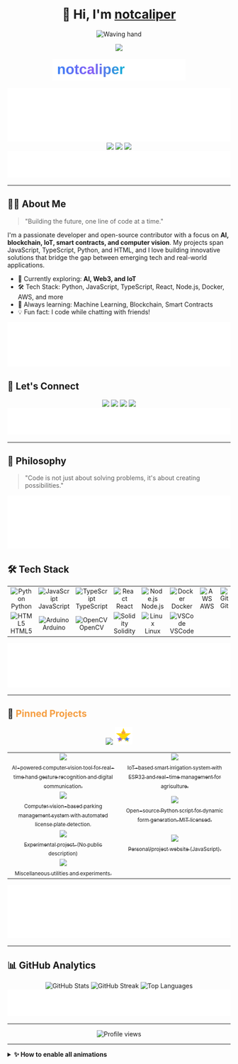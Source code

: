 # <div align="center">👋 Hi, I'm <a href="https://github.com/notcaliper">notcaliper</a></div>

<!-- Animated Waving Hand GIF in Intro -->
<p align="center">
  <img src="assets/wave-hand.gif" width="60" alt="Waving hand"/>
</p>

<!-- Gradient Animated Banner -->
<p align="center">
  <img src="https://readme-typing-svg.herokuapp.com?font=Fira+Code&size=32&duration=3000&pause=1000&color=F59E42,F43F5E,3B82F6&center=true&vCenter=true&random=false&width=800&lines=Hi%2C+I'm+notcaliper!;AI+%7C+Blockchain+%7C+IoT+%7C+Smart+Contracts+%7C+Computer+Vision+Enthusiast;Open+Source+%F0%9F%92%BB+%7C+Full+Stack+Developer"/>
</p>

<!-- Animated Gradient Text -->
<p align="center">
  <img src="assets/animated-gradient-text.svg" width="300" alt="notcaliper"/>
</p>

<!-- Multi-Wave Animation (Main Divider) -->
<img src="assets/multi-wave-animated.svg" width="100%" height="120px"/>

<div align="center">
  <a href="https://linkedin.com/in/notakshay"><img src="https://img.shields.io/badge/LinkedIn-0077B5?style=for-the-badge&logo=linkedin&logoColor=white" /></a>
  <a href="https://github.com/notcaliper"><img src="https://img.shields.io/badge/GitHub-100000?style=for-the-badge&logo=github&logoColor=white" /></a>
  <a href="https://notcaliper.me"><img src="https://img.shields.io/badge/Portfolio-FF5722?style=for-the-badge&logo=google-chrome&logoColor=white" /></a>
</div>

<img src="assets/wave-bottom-animated.svg" width="100%" height="60px"/>

---

## 🧑‍💻 About Me

> "Building the future, one line of code at a time."

I'm a passionate developer and open-source contributor with a focus on **AI, blockchain, IoT, smart contracts, and computer vision**. My projects span JavaScript, TypeScript, Python, and HTML, and I love building innovative solutions that bridge the gap between emerging tech and real-world applications.

- 🔭 Currently exploring: **AI, Web3, and IoT**
- 🛠️ Tech Stack: Python, JavaScript, TypeScript, React, Node.js, Docker, AWS, and more
- 🌱 Always learning: Machine Learning, Blockchain, Smart Contracts
- 💡 Fun fact: I code while chatting with friends!

<!-- Blob Divider for Variety -->
<img src="assets/blob-divider-animated.svg" width="100%" height="100px"/>

## 🤝 Let's Connect

<div align="center">
  <a href="mailto:notcaliper@gmail.com"><img src="https://img.shields.io/badge/Email-D14836?style=for-the-badge&logo=gmail&logoColor=white" /></a>
  <a href="https://twitter.com/notcaliper"><img src="https://img.shields.io/badge/Twitter-1DA1F2?style=for-the-badge&logo=twitter&logoColor=white" /></a>
  <a href="https://linkedin.com/in/notakshay"><img src="https://img.shields.io/badge/LinkedIn-0077B5?style=for-the-badge&logo=linkedin&logoColor=white" /></a>
  <a href="https://notcaliper.me"><img src="https://img.shields.io/badge/Portfolio-FF5722?style=for-the-badge&logo=google-chrome&logoColor=white" /></a>
</div>

<img src="assets/wave-top-animated.svg" width="100%" height="60px"/>

---

## 🌈 Philosophy

> "Code is not just about solving problems, it's about creating possibilities."

<img src="assets/multi-wave-animated.svg" width="100%" height="120px"/>

## 🛠️ Tech Stack

<div align="center">
  <table>
    <tr>
      <td align="center" width="90"><img src="https://skillicons.dev/icons?i=python" title="Python"/><br/>Python</td>
      <td align="center" width="90"><img src="https://skillicons.dev/icons?i=js" title="JavaScript"/><br/>JavaScript</td>
      <td align="center" width="90"><img src="https://skillicons.dev/icons?i=ts" title="TypeScript"/><br/>TypeScript</td>
      <td align="center" width="90"><img src="https://skillicons.dev/icons?i=react" title="React"/><br/>React</td>
      <td align="center" width="90"><img src="https://skillicons.dev/icons?i=nodejs" title="Node.js"/><br/>Node.js</td>
      <td align="center" width="90"><img src="https://skillicons.dev/icons?i=docker" title="Docker"/><br/>Docker</td>
      <td align="center" width="90"><img src="https://skillicons.dev/icons?i=aws" title="AWS"/><br/>AWS</td>
      <td align="center" width="90"><img src="https://skillicons.dev/icons?i=git" title="Git"/><br/>Git</td>
    </tr>
    <tr>
      <td align="center" width="90"><img src="https://skillicons.dev/icons?i=html" title="HTML5"/><br/>HTML5</td>
      <td align="center" width="90"><img src="https://skillicons.dev/icons?i=arduino" title="Arduino"/><br/>Arduino</td>
      <td align="center" width="90"><img src="https://skillicons.dev/icons?i=opencv" title="OpenCV"/><br/>OpenCV</td>
      <td align="center" width="90"><img src="https://skillicons.dev/icons?i=solidity" title="Solidity"/><br/>Solidity</td>
      <td align="center" width="90"><img src="https://skillicons.dev/icons?i=linux" title="Linux"/><br/>Linux</td>
      <td align="center" width="90"><img src="https://skillicons.dev/icons?i=vscode" title="VSCode"/><br/>VSCode</td>
      <td align="center" width="90"></td>
      <td align="center" width="90"></td>
    </tr>
  </table>
</div>

<img src="assets/blob-divider-animated.svg" width="100%" height="100px"/>

---

## 🚩 <span style="color:#F59E42;">Pinned Projects</span>

<div align="center">
  <img src="https://img.shields.io/badge/Pinned%20Projects-F59E42?style=for-the-badge&logo=pinboard&logoColor=white"/>
  <img src="assets/animated-sparkle.svg" width="40" alt="Sparkle animation"/>
</div>

<div align="center">

<table>
  <tr>
    <td align="center" width="320px">
      <a href="https://github.com/notcaliper/HandGaze">
        <img src="https://img.shields.io/badge/HandGaze-vision-blue?style=for-the-badge&logo=opencv&logoColor=white"/><br/>
        <sub>AI-powered computer vision tool for real-time hand gesture recognition and digital communication.</sub>
      </a>
    </td>
    <td align="center" width="320px">
      <a href="https://github.com/notcaliper/ASEP-AIDS">
        <img src="https://img.shields.io/badge/ASEP--AIDS-iot-green?style=for-the-badge&logo=arduino&logoColor=white"/><br/>
        <sub>IoT-based smart irrigation system with ESP32 and real-time management for agriculture.</sub>
      </a>
    </td>
  </tr>
  <tr>
    <td align="center" width="320px">
      <a href="https://github.com/notcaliper/python-parking">
        <img src="https://img.shields.io/badge/python--parking-cv-yellow?style=for-the-badge&logo=python&logoColor=white"/><br/>
        <sub>Computer vision-based parking management system with automated license plate detection.</sub>
      </a>
    </td>
    <td align="center" width="320px">
      <a href="https://github.com/notcaliper/Form-Generate-script">
        <img src="https://img.shields.io/badge/Form--Generate--script-python-blueviolet?style=for-the-badge&logo=python&logoColor=white"/><br/>
        <sub>Open-source Python script for dynamic form generation. MIT licensed.</sub>
      </a>
    </td>
  </tr>
  <tr>
    <td align="center" width="320px">
      <a href="https://github.com/notcaliper/YoLED">
        <img src="https://img.shields.io/badge/YoLED-experimental-lightgrey?style=for-the-badge&logo=raspberrypi&logoColor=white"/><br/>
        <sub>Experimental project. (No public description)</sub>
      </a>
    </td>
    <td align="center" width="320px">
      <a href="https://github.com/notcaliper/notcaliper.github.io">
        <img src="https://img.shields.io/badge/notcaliper.github.io-website-9cf?style=for-the-badge&logo=vercel&logoColor=white"/><br/>
        <sub>Personal/project website (JavaScript).</sub>
      </a>
    </td>
  </tr>
  <tr>
    <td align="center" width="320px">
      <a href="https://github.com/notcaliper/notcaliper">
        <img src="https://img.shields.io/badge/notcaliper-utils-informational?style=for-the-badge&logo=github&logoColor=white"/><br/>
        <sub>Miscellaneous utilities and experiments.</sub>
      </a>
    </td>
    <td></td>
  </tr>
</table>

</div>

<img src="assets/multi-wave-animated.svg" width="100%" height="120px"/>

---

## 📊 GitHub Analytics

<div align="center">
  <img src="https://github-readme-stats.vercel.app/api?username=notcaliper&show_icons=true&theme=tokyonight&hide_border=true&count_private=true" height="150" alt="GitHub Stats"/>
  <img src="https://github-readme-streak-stats.herokuapp.com/?user=notcaliper&theme=tokyonight&hide_border=true" height="150" alt="GitHub Streak"/>
  <img src="https://github-readme-stats.vercel.app/api/top-langs/?username=notcaliper&layout=compact&theme=tokyonight&hide_border=true" alt="Top Languages"/>
</div>

<img src="assets/wave-bottom-animated.svg" width="100%" height="60px"/>

---

<div align="center">
  <img src="https://komarev.com/ghpvc/?username=notcaliper&style=for-the-badge&color=blue" alt="Profile views"/>
</div>

---

<!-- Instructions for enabling animations -->

<details>
<summary><b>✨ How to enable all animations</b></summary>

<p>For the full animated experience, make sure you have the following files in your <code>assets</code> folder:</p>

<ul>
  <li><code>wave-hand.gif</code> - Animated waving hand</li>
  <li><code>wave-top-animated.svg</code> - Top wave divider</li>
  <li><code>wave-bottom-animated.svg</code> - Bottom wave divider</li>
  <li><code>multi-wave-animated.svg</code> - Multi-layered wave animation</li>
  <li><code>blob-divider-animated.svg</code> - Morphing blob divider</li>
  <li><code>animated-gradient-text.svg</code> - Gradient animated text</li>
  <li><code>animated-sparkle.svg</code> - Sparkle animation</li>
  <li><code>sparkle.gif</code> - Sparkle GIF (optional alternative)</li>
</ul>

<p>All SVG files have been created and are part of this repository. Just use them as shown in the README.</p>
</details>